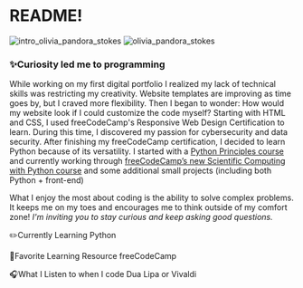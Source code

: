 # README!
![intro_olivia_pandora_stokes](https://github.com/user-attachments/assets/1e3576e4-b63d-4789-b52b-67785a9e496a)
![olivia_pandora_stokes](https://github.com/user-attachments/assets/7a29e5a4-4559-42bc-842e-572d27df63a0)


<h3>✨Curiosity led me to programming</h3>
<p>While working on my first digital portfolio I realized my lack of technical skills was restricting my creativity. Website templates are improving as time goes by, but I craved more flexibility. Then I began to wonder: How would my website look if I could customize the code myself? Starting with HTML and CSS, I used freeCodeCamp's Responsive Web Design Certification to learn. During this time, I discovered my passion for cybersecurity and data security. After finishing my freeCodeCamp certification, I decided to learn Python because of its versatility.
I started with a <a href="https://pythonprinciples.com/">Python Principles course</a> and currently working through <a href="https://www.freecodecamp.org/learn/scientific-computing-with-python/">freeCodeCamp’s new Scientific Computing with Python course</a> and some additional small projects (including both Python + front-end)

What I enjoy the most about coding is the ability to solve complex problems.  It keeps me on my toes and encourages me to think outside of my comfort zone! <i>I'm inviting you to stay curious and keep asking good questions.</i></p>


✏️Currently Learning
Python

📒Favorite Learning Resource
freeCodeCamp

🎧What I Listen to when I code
Dua Lipa or Vivaldi
